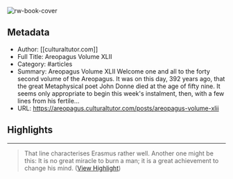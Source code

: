 ![rw-book-cover](https://embed.filekitcdn.com/e/35PyK6bxgCL8ChLJwpyZvd/25mnB6sQBKZjvqY22vfDYe/email)

## Metadata
- Author: [[culturaltutor.com]]
- Full Title: Areopagus Volume XLII
- Category: #articles
- Summary: Areopagus Volume XLII Welcome one and all to the forty second volume of the Areopagus. It was on this day, 392 years ago, that the great Metaphysical poet John Donne died at the age of fifty nine. It seems only appropriate to begin this week's instalment, then, with a few lines from his fertile...
- URL: https://areopagus.culturaltutor.com/posts/areopagus-volume-xlii

## Highlights
***

> That line characterises Erasmus rather well. Another one might be this:
> It is no great miracle to burn a man; it is a great achievement to change his mind. ([View Highlight](https://read.readwise.io/read/01gyc9zc6w6m1g6m0gtbv7y9fk))

